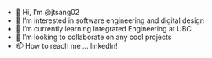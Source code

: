 - 👋 Hi, I’m @jtsang02
- 👀 I’m interested in software engineering and digital design
- 🌱 I’m currently learning Integrated Engineering at UBC
- 💞️ I’m looking to collaborate on any cool projects
- 📫 How to reach me ... linkedIn!

<!---
jtsang02/jtsang02 is a ✨ special ✨ repository because its `README.md` (this file) appears on your GitHub profile.
You can click the Preview link to take a look at your changes.
--->
